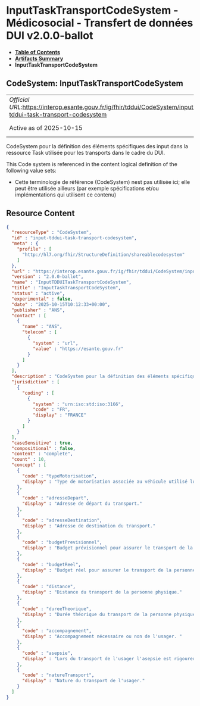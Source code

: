 # InputTaskTransportCodeSystem - Médicosocial - Transfert de données DUI v2.0.0-ballot

* [**Table of Contents**](toc.md)
* [**Artifacts Summary**](artifacts.md)
* **InputTaskTransportCodeSystem**

## CodeSystem: InputTaskTransportCodeSystem 

| | |
| :--- | :--- |
| *Official URL*:https://interop.esante.gouv.fr/ig/fhir/tddui/CodeSystem/input-tddui-task-transport-codesystem | *Version*:2.0.0-ballot |
| Active as of 2025-10-15 | *Computable Name*:InputTDDUITaskTransportCodeSystem |

 
CodeSystem pour la définition des éléments spécifiques des input dans la ressource Task utilisée pour les transports dans le cadre du DUI. 

 This Code system is referenced in the content logical definition of the following value sets: 

* Cette terminologie de référence (CodeSystem) nest pas utilisée ici; elle peut être utilisée ailleurs (par exemple spécifications et/ou implémentations qui utilisent ce contenu)



## Resource Content

```json
{
  "resourceType" : "CodeSystem",
  "id" : "input-tddui-task-transport-codesystem",
  "meta" : {
    "profile" : [
      "http://hl7.org/fhir/StructureDefinition/shareablecodesystem"
    ]
  },
  "url" : "https://interop.esante.gouv.fr/ig/fhir/tddui/CodeSystem/input-tddui-task-transport-codesystem",
  "version" : "2.0.0-ballot",
  "name" : "InputTDDUITaskTransportCodeSystem",
  "title" : "InputTaskTransportCodeSystem",
  "status" : "active",
  "experimental" : false,
  "date" : "2025-10-15T10:12:33+00:00",
  "publisher" : "ANS",
  "contact" : [
    {
      "name" : "ANS",
      "telecom" : [
        {
          "system" : "url",
          "value" : "https://esante.gouv.fr"
        }
      ]
    }
  ],
  "description" : "CodeSystem pour la définition des éléments spécifiques des input dans la ressource Task utilisée pour les transports dans le cadre du DUI.",
  "jurisdiction" : [
    {
      "coding" : [
        {
          "system" : "urn:iso:std:iso:3166",
          "code" : "FR",
          "display" : "FRANCE"
        }
      ]
    }
  ],
  "caseSensitive" : true,
  "compositional" : false,
  "content" : "complete",
  "count" : 10,
  "concept" : [
    {
      "code" : "typeMotorisation",
      "display" : "Type de motorisation associée au véhicule utilisé lors du transport."
    },
    {
      "code" : "adresseDepart",
      "display" : "Adresse de départ du transport."
    },
    {
      "code" : "adresseDestination",
      "display" : "Adresse de destination du transport."
    },
    {
      "code" : "budgetPrevisionnel",
      "display" : "Budget prévisionnel pour assurer le transport de la personne physique."
    },
    {
      "code" : "budgetReel",
      "display" : "Budget réel pour assurer le transport de la personne physique."
    },
    {
      "code" : "distance",
      "display" : "Distance du transport de la personne physique."
    },
    {
      "code" : "dureeTheorique",
      "display" : "Durée théorique du transport de la personne physique."
    },
    {
      "code" : "accompagnement",
      "display" : "Accompagnement nécessaire ou non de l'usager. "
    },
    {
      "code" : "asepsie",
      "display" : "Lors du transport de l'usager l'asepsie est rigoureusement respectée ou n'est pas nécessaire."
    },
    {
      "code" : "natureTransport",
      "display" : "Nature du transport de l'usager."
    }
  ]
}

```
